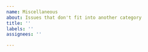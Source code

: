 ```yaml
---
name: Miscellaneous
about: Issues that don't fit into another category
title: ''
labels: ''
assignees: ''

---
```




